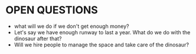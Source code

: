 # OPEN QUESTIONS

- what will we do if we don't get enough money?
- Let's say we have enough runway to last a year. What do we do with the dinosaur after that?
- Will we hire people to manage the space and take care of the dinosaur?

